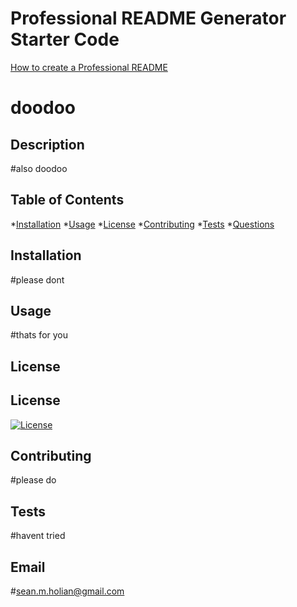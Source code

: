 # Professional README Generator Starter Code

[How to create a Professional README](https://coding-boot-camp.github.io/full-stack/github/professional-readme-guide)
# doodoo

  ## Description
  #also doodoo

  ## Table of Contents
  *[Installation](#installation)
  *[Usage](#usage)
  *[License](#license)
  *[Contributing](#contributing)
  *[Tests](#tests)
  *[Questions](#questions)

      
  ## Installation
  #please dont

  ## Usage
  #thats for you

   ## License
   ## License
[![License](https://img.shields.io/badge/License-this-blue.svg)](https://opensource.org/licenses/this)


  ## Contributing
  #please do

  ## Tests
  #havent tried

  ## Email
  #sean.m.holian@gmail.com

 